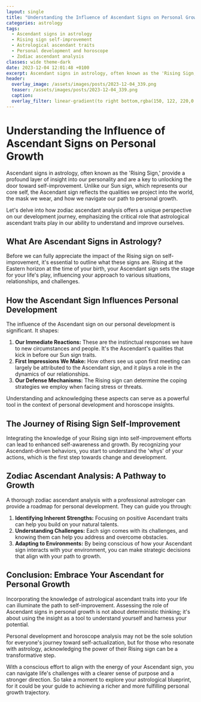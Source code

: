 ```yaml
---
layout: single
title: "Understanding the Influence of Ascendant Signs on Personal Growth"
categories: astrology
tags:
  - Ascendant signs in astrology
  - Rising sign self-improvement
  - Astrological ascendant traits
  - Personal development and horoscope
  - Zodiac ascendant analysis
classes: wide theme-dark
date: 2023-12-04 12:01:48 +0100
excerpt: Ascendant signs in astrology, often known as the 'Rising Sign,' provide a profound layer of insight into our personality and are a key to unlocking the door toward self-improvement.
header:
  overlay_image: /assets/images/posts/2023-12-04_339.png
  teaser: /assets/images/posts/2023-12-04_339.png
  caption: 
  overlay_filter: linear-gradient(to right bottom,rgba(150, 122, 220,0.8), rgba(255,245,208,0.5))
---
```

# Understanding the Influence of Ascendant Signs on Personal Growth

Ascendant signs in astrology, often known as the 'Rising Sign,' provide a profound layer of insight into our personality and are a key to unlocking the door toward self-improvement. Unlike our Sun sign, which represents our core self, the Ascendant sign reflects the qualities we project into the world, the mask we wear, and how we navigate our path to personal growth.

Let's delve into how zodiac ascendant analysis offers a unique perspective on our development journey, emphasizing the critical role that astrological ascendant traits play in our ability to understand and improve ourselves.

## What Are Ascendant Signs in Astrology?

Before we can fully appreciate the impact of the Rising sign on self-improvement, it's essential to outline what these signs are. Rising at the Eastern horizon at the time of your birth, your Ascendant sign sets the stage for your life's play, influencing your approach to various situations, relationships, and challenges.

## How the Ascendant Sign Influences Personal Development

The influence of the Ascendant sign on our personal development is significant. It shapes:

1. **Our Immediate Reactions:** These are the instinctual responses we have to new circumstances and people. It's the Ascendant's qualities that kick in before our Sun sign traits.
2. **First Impressions We Make:** How others see us upon first meeting can largely be attributed to the Ascendant sign, and it plays a role in the dynamics of our relationships.
3. **Our Defense Mechanisms:** The Rising sign can determine the coping strategies we employ when facing stress or threats.

Understanding and acknowledging these aspects can serve as a powerful tool in the context of personal development and horoscope insights.

## The Journey of Rising Sign Self-Improvement

Integrating the knowledge of your Rising sign into self-improvement efforts can lead to enhanced self-awareness and growth. By recognizing your Ascendant-driven behaviors, you start to understand the 'whys' of your actions, which is the first step towards change and development.

## Zodiac Ascendant Analysis: A Pathway to Growth

A thorough zodiac ascendant analysis with a professional astrologer can provide a roadmap for personal development. They can guide you through:

1. **Identifying Inherent Strengths:** Focusing on positive Ascendant traits can help you build on your natural talents.
2. **Understanding Challenges:** Each sign comes with its challenges, and knowing them can help you address and overcome obstacles.
3. **Adapting to Environments:** By being conscious of how your Ascendant sign interacts with your environment, you can make strategic decisions that align with your path to growth.

## Conclusion: Embrace Your Ascendant for Personal Growth

Incorporating the knowledge of astrological ascendant traits into your life can illuminate the path to self-improvement. Assessing the role of Ascendant signs in personal growth is not about deterministic thinking; it's about using the insight as a tool to understand yourself and harness your potential.

Personal development and horoscope analysis may not be the sole solution for everyone's journey toward self-actualization, but for those who resonate with astrology, acknowledging the power of their Rising sign can be a transformative step.

With a conscious effort to align with the energy of your Ascendant sign, you can navigate life's challenges with a clearer sense of purpose and a stronger direction. So take a moment to explore your astrological blueprint, for it could be your guide to achieving a richer and more fulfilling personal growth trajectory.